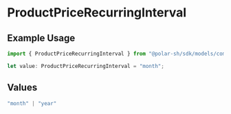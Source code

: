 # ProductPriceRecurringInterval

## Example Usage

```typescript
import { ProductPriceRecurringInterval } from "@polar-sh/sdk/models/components";

let value: ProductPriceRecurringInterval = "month";
```

## Values

```typescript
"month" | "year"
```